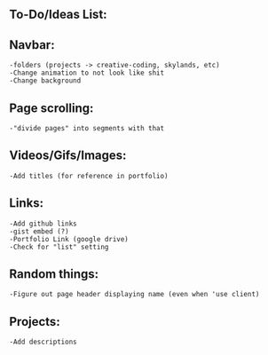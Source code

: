 ## To-Do/Ideas List:

## Navbar:
    -folders (projects -> creative-coding, skylands, etc)
    -Change animation to not look like shit
    -Change background

## Page scrolling:
    -"divide pages" into segments with that

## Videos/Gifs/Images:
    -Add titles (for reference in portfolio)

## Links:
    -Add github links
    -gist embed (?)
    -Portfolio Link (google drive)
    -Check for "list" setting

## Random things:
    -Figure out page header displaying name (even when 'use client)

## Projects:
    -Add descriptions